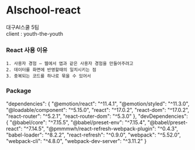 # AIschool-react
대구AI스쿨 5팀  
client : youth-the-youth  


### React 사용 이유  
    1. 사용자 경험 – 웹에서 앱과 같은 사용자 경험을 만들어주려고  
    2. 데이터를 화면에 반영할때의 일치시키는 점  
    3. 중복되는 코드를 하나로 묶을 수 있어서  


### Package
  "dependencies": {
    "@emotion/react": "^11.4.1",
    "@emotion/styled": "^11.3.0",
    "@loadable/component": "^5.15.0",
    "react": "^17.0.2",
    "react-dom": "^17.0.2",
    "react-router": "^5.2.1",
    "react-router-dom": "^5.3.0"
  },
  "devDependencies": {
    "@babel/core": "^7.15.5",
    "@babel/preset-env": "^7.15.4",
    "@babel/preset-react": "^7.14.5",
    "@pmmmwh/react-refresh-webpack-plugin": "^0.4.3",
    "babel-loader": "^8.2.2",
    "react-refresh": "^0.9.0",
    "webpack": "^5.52.0",
    "webpack-cli": "^4.8.0",
    "webpack-dev-server": "^3.11.2"
  }